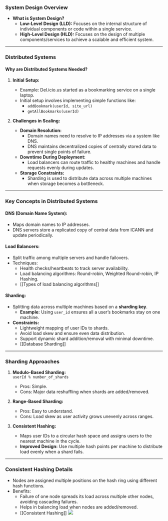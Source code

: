 ### **System Design Overview**

- **What is System Design?**
    - **Low-Level Design (LLD):** Focuses on the internal structure of individual components or code within a single service.
    - **High-Level Design (HLD):** Focuses on the design of multiple components/services to achieve a scalable and efficient system.

---

### **Distributed Systems**

#### **Why are Distributed Systems Needed?**

1. **Initial Setup:**
    
    - Example: Del.icio.us started as a bookmarking service on a single laptop.
    - Initial setup involves implementing simple functions like:
        - `addBookmark(userId, site_url)`
        - `getAllBookmarks(userId)`
2. **Challenges in Scaling:**
    
    - **Domain Resolution:**
        - Domain names need to resolve to IP addresses via a system like DNS.
        - DNS maintains decentralized copies of centrally stored data to prevent single points of failure.
    - **Downtime During Deployment:**
        - Load balancers can route traffic to healthy machines and handle requests evenly during updates.
    - **Storage Constraints:**
        - Sharding is used to distribute data across multiple machines when storage becomes a bottleneck.

---

### **Key Concepts in Distributed Systems**

#### **DNS (Domain Name System):**

- Maps domain names to IP addresses.
- DNS servers store a replicated copy of central data from ICANN and update periodically.

#### **Load Balancers:**

- Split traffic among multiple servers and handle failovers.
- Techniques:
    - Health checks/heartbeats to track server availability.
    - Load balancing algorithms: Round-robin, Weighted Round-robin, IP Hashing.
    - [[Types of load balancing algorithms]]

#### **Sharding:**

- Splitting data across multiple machines based on a **sharding key**.
    - **Example:** Using `user_id` ensures all a user’s bookmarks stay on one machine.
- **Constraints:**
    - Lightweight mapping of user IDs to shards.
    - Avoid load skew and ensure even data distribution.
    - Support dynamic shard addition/removal with minimal downtime.
    - [[Database Sharding]]

---

### **Sharding Approaches**

1. **Modulo-Based Sharding:**  
    `userId % number_of_shards`
    
    - Pros: Simple.
    - Cons: Major data reshuffling when shards are added/removed.
2. **Range-Based Sharding:**
    
    - Pros: Easy to understand.
    - Cons: Load skew as user activity grows unevenly across ranges.
3. **Consistent Hashing:**
    
    - Maps user IDs to a circular hash space and assigns users to the nearest machine in the cycle.
    - **Improved Design:** Use multiple hash points per machine to distribute load evenly when a shard fails.

---

### **Consistent Hashing Details**

- Nodes are assigned multiple positions on the hash ring using different hash functions.
- Benefits:
    - Failure of one node spreads its load across multiple other nodes, avoiding cascading failures.
    - Helps in balancing load when nodes are added/removed.
    - [[Consistent Hashing]]
**![](https://lh7-rt.googleusercontent.com/docsz/AD_4nXfDkjUHtWULFZ5agnplJ-gIHvHaUbNL2bA0_TxyyBpAJfj5ZyDkZTb9gwet93SQ0FZsyIyZ0_0zSp_zqK9KH_YwmJ4ONHTvza8l_4bKOVag3GvC-YuWB1eeAZ0IeT9YsmaNFh4JKLhltSEUM9IQmiRceac?key=P2WYkAHXMMX2Am3ZvvrbMg)**

